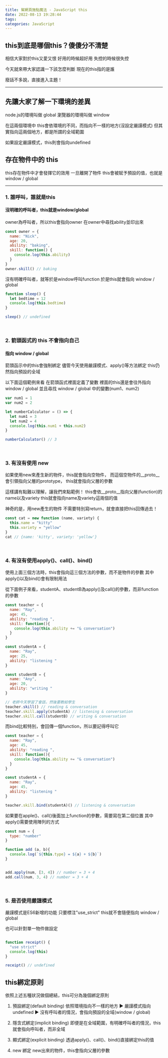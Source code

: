 ```yaml
---
title: 幫網頁施點魔法 - JavaScript this
date: 2022-08-13 19:28:44
tags:
categories: JavaScript
---
```

## this到底是哪個this？傻傻分不清楚

相信大家對於this又愛又恨
好用的時候超好用
失控的時候很失控

今天就來帶大家認識一下該怎麼判斷
現在的this指的是誰

廢話不多說，直接進入主題！

---

## 先讓大家了解一下環境的差異

node.js的環境叫做 global
瀏覽器的環境叫做 window

在這兩個環境中
this會依環境的不同，而指向不一樣的地方(沒設定嚴謹模式)
但其實指向這兩個地方，都是所謂的全域範圍

如果設定嚴謹模式，this則會指向undefined

## 存在物件中的 this

this存在物件中才會發揮它的效用
一旦離開了物件
this會被賦予預設的值，也就是 window / global

---

### 1. 誰呼叫，誰就是this
#### 沒明確的呼叫者，this就是window/global

owner為呼叫者，所以this會指向owner
在owner中尋找ability並印出來

```javascript
const owner = {
  name: "Nick",
  age: 20,
  ability: "baking",
  skill: function() {
    console.log(this.ability)
  }
}
owner.skill() // baking
```

沒有明確呼叫者，就等於是window呼叫function
於是this就會指向 window / global

```javascript
function sleep() {
  let bedtime = 12
  console.log(this.bedtime)
}

sleep() // undefined
```

<br/>


### 2. 箭頭函式的 this 不會指向自己
#### 指向 window / global

箭頭函示中的this會強制綁定
儘管今天使用嚴謹模式、apply()等方法綁定
this仍然指向預設的全域

以下面這個範例來看
在箭頭函式裡面定義了變數
裡面的this還是會往外指向 window / global
並且尋找 window / global 中的變數(num1、num2)

```javascript
var num1 = 1
var num2 = 2

let numberCalculator = () => {
  let num1 = 3
  let num2 = 4
  console.log(this.num1 + this.num2)
}

numberCalculator() // 3
```

<br/>


### 3. 有沒有使用 new

如果使用new來產生新的物件，this就會指向空物件，
而這個空物件的__proto__會引領指向父層的prototype，
this就會指向父層的參數

這樣講有點難以理解，讓我們來點範例！
this會依__proto__指向父層(function)的name以及variety
this就會指向name及variety這兩個的值

神奇的是，用new產生的物件
不需要特別寫return，就會直接把this回傳過去！

```javascript
const cat = new function (name, variety) {
  this.name = "kitty"
  this.variety = "yellow"
}
cat // {name: 'kitty', variety: 'yellow'}
```


<br/>


### 4. 有沒有使用apply()、call()、bind()

使用上面三個方法時，this會指向這三個方法的參數，而不是物件的參數
其中apply()以及bind()會有限制用法

從下面例子來看，studentA、studentB為apply()及call()的參數，而非function的參數

```javascript
const teacher = {
  name: "Ray",
  age: 45,
  ability: "reading ",
  skill: function(){
    console.log(this.ability += "& conversation")
  }
}

const studentA = {
  name: "Ray",
  age: 25,
  ability: "listening "
}

const studentB = {
  name: "Any",
  age: 20,
  ability: "writing "
}

// 老師今天學習了會話，然後要教給學生
teacher.skill() // reading & conversation
teacher.skill.apply(studentA) // listening & conversation
teacher.skill.call(studentB) // writing & conversation
```

而bind比較特別，會回傳一個function，所以要記得呼叫它

```javascript
const teacher = {
  name: "Ray",
  age: 45,
  ability: "reading ",
  skill: function(){
    console.log(this.ability += "& conversation")
  }
}

const studentA = {
  name: "Ray",
  age: 45,
  ability: "listening "
}

teacher.skill.bind(studentA)() // listening & conversation
```

如果要在apple()、call()後面加上function的參數，需要寫在第二個位置
其中apply()需要使用陣列的方式

```javascript
const num = {
  type: "number"
}

function add (a, b){
  console.log(`${this.type} = ${a} + ${b}`)
}


add.apply(num, [3, 4]) // number = 3 + 4
add.call(num, 3, 4) // number = 3 + 4
```

<br/>


### 5. 是否使用嚴謹模式

嚴謹模式是ES6新增的功能
只要標注"use_strict"
this就不會隨便指向 window / global

也可以針對單一物件做設定

```javascript

function receipt() {
  "use strict"
  console.log(this)
}

receipt() // undefined

```

## this綁定原則

依照上述五種狀況做個總結，this可分為幾個綁定原則

1. 預設綁定(default binding)
  依照環境指向不一樣的地方
    ▶ 嚴謹模式指向undefined
    ▶ 沒有呼叫者的情況，會指向預設的全域(window / global)

2. 隱含式綁定(implicit binding)
  即便是在全域範圍，有明確呼叫者的情況，this就會指向呼叫者，而非全域

3. 顯式綁定(explicit binding)
  透過apply()、call()、bind()直接綁定this的值

4. new 綁定
  new出來的物件，this會指向父層的參數